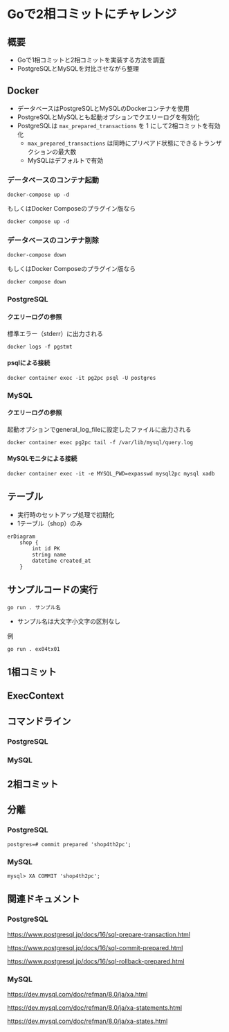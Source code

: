 # Goで2相コミットにチャレンジ

## 概要

- Goで1相コミットと2相コミットを実装する方法を調査
- PostgreSQLとMySQLを対比させながら整理

## Docker

- データベースはPostgreSQLとMySQLのDockerコンテナを使用
- PostgreSQLとMySQLとも起動オプションでクエリーログを有効化
- PostgreSQLは `max_prepared_transactions` を 1 にして2相コミットを有効化
  - `max_prepared_transactions` は同時にプリペアド状態にできるトランザクションの最大数
  - MySQLはデフォルトで有効

### データベースのコンテナ起動

```Shell
docker-compose up -d
```

もしくはDocker Composeのプラグイン版なら

```Shell
docker compose up -d
```

### データベースのコンテナ削除

```Shell
docker-compose down
```

もしくはDocker Composeのプラグイン版なら

```Shell
docker compose down
```

### PostgreSQL

#### クエリーログの参照

標準エラー（stderr）に出力される

```shell
docker logs -f pgstmt
```

#### psqlによる接続

```shell
docker container exec -it pg2pc psql -U postgres
```

### MySQL

#### クエリーログの参照

起動オプションでgeneral_log_fileに設定したファイルに出力される

```shell
docker container exec pg2pc tail -f /var/lib/mysql/query.log
```

#### MySQLモニタによる接続

```shell
docker container exec -it -e MYSQL_PWD=expasswd mysql2pc mysql xadb
```

## テーブル

- 実行時のセットアップ処理で初期化
- 1テーブル（shop）のみ

```mermaid
erDiagram
    shop {
        int id PK
        string name
        datetime created_at
    }
```

## サンプルコードの実行

```Shell
go run . サンプル名
```

- サンプル名は大文字小文字の区別なし

例

```Shell
go run . ex04tx01
```

## 1相コミット

## ExecContext

## コマンドライン

### PostgreSQL

### MySQL

## 2相コミット

## 分離

### PostgreSQL

```shellsession
postgres=# commit prepared 'shop4th2pc';
```

### MySQL

```shellsession
mysql> XA COMMIT 'shop4th2pc';
```

## 関連ドキュメント

### PostgreSQL

<https://www.postgresql.jp/docs/16/sql-prepare-transaction.html>

<https://www.postgresql.jp/docs/16/sql-commit-prepared.html>

<https://www.postgresql.jp/docs/16/sql-rollback-prepared.html>

### MySQL

<https://dev.mysql.com/doc/refman/8.0/ja/xa.html>

<https://dev.mysql.com/doc/refman/8.0/ja/xa-statements.html>

<https://dev.mysql.com/doc/refman/8.0/ja/xa-states.html>
